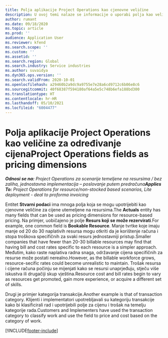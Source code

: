 ```yaml
---
title: Polja aplikacije Project Operations kao cjenovne veličine
description: U ovoj temi nalaze se informacije o uporabi polja kao veličinama za određivanje cijena u aplikaciji Dynamics 365 Project Operations.
author: rumant
ms.date: 09/18/2020
ms.topic: article
ms.prod: ''
audience: Application User
ms.reviewer: kfend
ms.search.scope: ''
ms.custom: ''
ms.assetid: ''
ms.search.region: Global
ms.search.industry: Service industries
ms.author: suvaidya
ms.dyn365.ops.version: ''
ms.search.validFrom: 2020-10-01
ms.openlocfilehash: a29460b2a9dc9a9755e7e28a6cd9712c6b06e8c6
ms.sourcegitcommit: 40f68387f594180af64a5e5c748b6efa188bd300
ms.translationtype: HT
ms.contentlocale: hr-HR
ms.lasthandoff: 05/10/2021
ms.locfileid: "6004477"
---
```

# <a name="project-operations-fields-as-pricing-dimensions"></a><span data-ttu-id="eb1c6-103">Polja aplikacije Project Operations kao veličine za određivanje cijena</span><span class="sxs-lookup"><span data-stu-id="eb1c6-103">Project Operations fields as pricing dimensions</span></span>

<span data-ttu-id="eb1c6-104">_**Odnosi se na:** Project Operations za scenarije temeljene na resursima / bez zaliha, jednostavna implementacija – poslovanje putem predračuna_</span><span class="sxs-lookup"><span data-stu-id="eb1c6-104">_**Applies To:** Project Operations for resource/non-stocked based scenarios, Lite deployment - deal to proforma invoicing_</span></span>

<span data-ttu-id="eb1c6-105">Entitet **Stvarni podaci** ima mnoga polja koja se mogu upotrijebiti kao cjenovne veličine za cijene utemeljene na resursima.</span><span class="sxs-lookup"><span data-stu-id="eb1c6-105">The **Actuals** entity has many fields that can be used as pricing dimensions for resource-based pricing.</span></span> <span data-ttu-id="eb1c6-106">Na primjer, uobičajeno je polje **Resurs koji se može rezervirati**.</span><span class="sxs-lookup"><span data-stu-id="eb1c6-106">For example, one common field is **Bookable Resource**.</span></span> <span data-ttu-id="eb1c6-107">Manje tvrtke koje imaju manje od 20 do 30 naplativih resursa mogu otkriti da je korištenje računa i stopa troškova specifičnih za svaki resurs jednostavniji pristup.</span><span class="sxs-lookup"><span data-stu-id="eb1c6-107">Smaller companies that have fewer than 20-30 billable resources may find that having bill and cost rates specific to each resource is a simpler approach.</span></span> <span data-ttu-id="eb1c6-108">Međutim, kako raste naplativa radna snaga, održavanje cijena specifičnih za resurse može postati nerealno.</span><span class="sxs-lookup"><span data-stu-id="eb1c6-108">However, as the billable workforce grows, resource-secific rates could become unrealistic to maintain.</span></span> <span data-ttu-id="eb1c6-109">Trošak resursa i cijene računa počinju se mijenjati kako se resursi unaprjeđuju, stječu više iskustva ili drugačiji skup vještina.</span><span class="sxs-lookup"><span data-stu-id="eb1c6-109">Resource cost and bill rates begin to vary as resources get promoted, gain more experience, or acquire a different set of skills.</span></span> 

<span data-ttu-id="eb1c6-110">Drugi je primjer kategorija transakcije.</span><span class="sxs-lookup"><span data-stu-id="eb1c6-110">Another example is that of transaction category.</span></span> <span data-ttu-id="eb1c6-111">Klijenti i implementatori upotrebljavali su kategoriju transakcije kako bi klasificirali rad i upotrijebili polje za cijenu i trošak na temelju kategorije rada.</span><span class="sxs-lookup"><span data-stu-id="eb1c6-111">Customers and Implementers have used the transaction category to classify work and use the field to price and cost based on the category of work.</span></span>


[!INCLUDE[footer-include](../includes/footer-banner.md)]